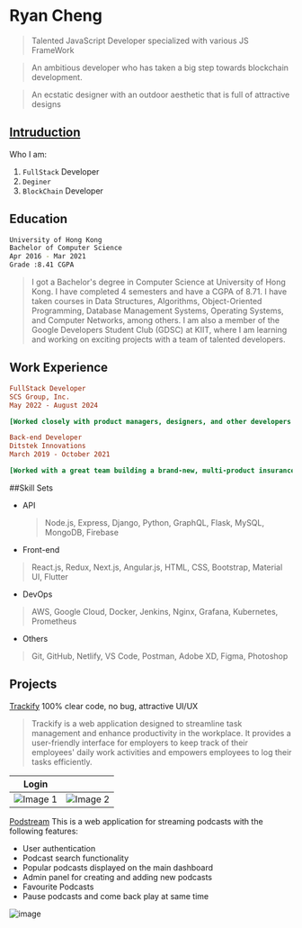 # Ryan Cheng

> Talented JavaScript Developer specialized with various JS FrameWork

> An ambitious developer who has taken a big step towards blockchain development.

> An ecstatic designer with an outdoor aesthetic that is full of attractive designs

## [Intruduction](https://weed35937.web.app/)

Who I am:

1.  `FullStack` Developer
2.  `Deginer`
3.  `BlockChain` Developer

## Education

```bash
University of Hong Kong
Bachelor of Computer Science
Apr 2016 - Mar 2021
Grade :8.41 CGPA
```

> I got a Bachelor's degree in Computer Science at University of Hong Kong. I have completed 4 semesters and have a CGPA of 8.71. I have taken courses in Data Structures, Algorithms, Object-Oriented Programming, Database Management Systems, Operating Systems, and Computer Networks, among others. I am also a member of the Google Developers Student Club (GDSC) at KIIT, where I am learning and working on exciting projects with a team of talented developers.

## Work Experience

```ini
FullStack Developer
SCS Group, Inc.
May 2022 - August 2024

[Worked closely with product managers, designers, and other developers to develop React front-end using modular, reusable components to enable maintainability, scalability and maximizing rendering efficiency. Developed a wide range of backend micro services and infrastructures in Python, Django, PostgreSQL and AWS.]
```

```ini
Back-end Developer
Ditstek Innovations
March 2019 - October 2021

[Worked with a great team building a brand-new, multi-product insurance quoting application. Consumed AWS API. Use mostly: React, Typescript, Formik, and Material UI. Recently rolled out production App for several states and in process of adding some more- whilst refining the current product. Redesigned and improved existing micro-services that served several internal services using Python technologies in order to achieve desired reliability and scalability requirements.]
```

##Skill Sets

- API

  > Node.js, Express, Django, Python, GraphQL, Flask, MySQL, MongoDB, Firebase

- Front-end

> React.js, Redux, Next.js, Angular.js, HTML, CSS, Bootstrap, Material UI, Flutter

- DevOps

> AWS, Google Cloud, Docker, Jenkins, Nginx, Grafana, Kubernetes, Prometheus

- Others

> Git, GitHub, Netlify, VS Code, Postman, Adobe XD, Figma, Photoshop

## Projects

[Trackify](https://trackify-management.netlify.app/) 100% clear code, no bug, attractive UI/UX

> Trackify is a web application designed to streamline task management and enhance productivity in the workplace. It provides a user-friendly interface for employers to keep track of their employees' daily work activities and empowers employees to log their tasks efficiently.

| Login                                                                                                     |                                                                                                           |
| --------------------------------------------------------------------------------------------------------- | --------------------------------------------------------------------------------------------------------- |
| ![Image 1](https://github.com/rishavchanda/Trackify/assets/64485885/b8aae2e1-cb85-4d37-93f8-ca95e8141367) | ![Image 2](https://github.com/rishavchanda/Trackify/assets/64485885/eded583f-0e0e-45a2-9f41-017c3d7cb74f) |

[Podstream](https://podstream.netlify.app/) This is a web application for streaming podcasts with the following features:

- User authentication
- Podcast search functionality
- Popular podcasts displayed on the main dashboard
- Admin panel for creating and adding new podcasts
- Favourite Podcasts
- Pause podcasts and come back play at same time

![image](https://user-images.githubusercontent.com/100614635/233979351-604732a6-eb97-4124-a4b9-9a07a22f7f9d.png)
